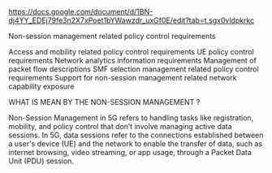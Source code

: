https://docs.google.com/document/d/1BN-dj4YY_EDEj79fe3n2X7xPoet1bYWawzdr_uxGf0E/edit?tab=t.sgx0vldpkrkc

Non-session management related policy control requirements 

Access and mobility related policy control requirements 
UE policy control requirements
Network analytics information requirements 
Management of packet flow descriptions 
SMF selection management related policy control requirements 
Support for non-session management related network capability exposure


WHAT  IS  MEAN BY THE NON-SESSION MANAGEMENT ?

Non-Session Management in 5G refers to handling tasks like registration, mobility, and policy control that don’t involve managing active data sessions.
In 5G, data sessions refer to the connections established between a user's device (UE) and the network to enable the transfer of data, such as internet browsing, video streaming, or app usage, through a Packet Data Unit (PDU) session.

